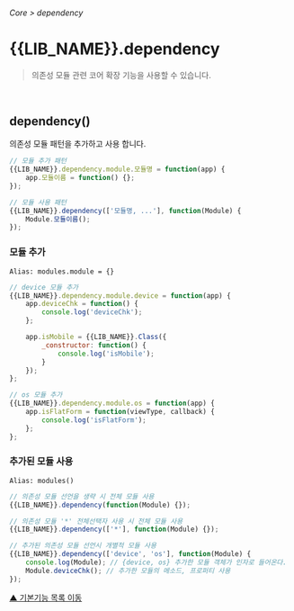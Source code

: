 ###### Core > dependency

# {{LIB_NAME}}.dependency
> 의존성 모듈 관련 코어 확장 기능을 사용할 수 있습니다.

<br>

## dependency()
의존성 모듈 패턴을 추가하고 사용 합니다.

```js
// 모듈 추가 패턴
{{LIB_NAME}}.dependency.module.모듈명 = function(app) {
    app.모듈이름 = function() {};
});
```
```js
// 모듈 사용 패턴
{{LIB_NAME}}.dependency(['모듈명, ...'], function(Module) {
    Module.모듈이름();
});
```

### 모듈 추가

`Alias: modules.module = {}`

```js
// device 모듈 추가
{{LIB_NAME}}.dependency.module.device = function(app) {
    app.deviceChk = function() {
        console.log('deviceChk');
    };

    app.isMobile = {{LIB_NAME}}.Class({
        _constructor: function() {
            console.log('isMobile');    
        }
    });
};

// os 모듈 추가
{{LIB_NAME}}.dependency.module.os = function(app) {
    app.isFlatForm = function(viewType, callback) {
        console.log('isFlatForm');
    };
};
```

### 추가된 모듈 사용

`Alias: modules()`

```js
// 의존성 모듈 선언을 생략 시 전체 모듈 사용
{{LIB_NAME}}.dependency(function(Module) {});
```
```js
// 의존성 모듈 '*' 전체선택자 사용 시 전체 모듈 사용
{{LIB_NAME}}.dependency(['*'], function(Module) {});
```
```js
// 추가된 의존성 모듈 선언시 개별적 모듈 사용
{{LIB_NAME}}.dependency(['device', 'os'], function(Module) {
    console.log(Module); // {device, os} 추가한 모듈 객체가 인자로 들어온다.
    Module.deviceChk(); // 추가한 모듈의 메소드, 프로퍼티 사용
});
```

[▲ 기본기능 목록 이동](#기본기능)